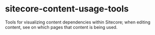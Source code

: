 sitecore-content-usage-tools
============================

Tools for visualizing content dependencies within Sitecore; when editing content, see on which pages that content is being used.
